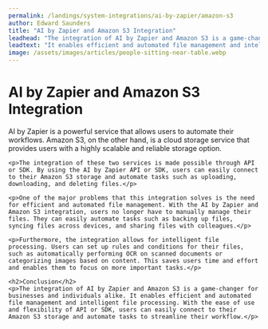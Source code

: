```yaml
---
permalink: /landings/system-integrations/ai-by-zapier/amazon-s3
author: Edward Saunders
title: "AI by Zapier and Amazon S3 Integration"
leadhead: "The integration of AI by Zapier and Amazon S3 is a game-changer for businesses and individuals alike"
leadtext: "It enables efficient and automated file management and intelligent file processing. With the ease of use and flexibility of API or SDK, users can easily connect to their Amazon S3 storage and automate tasks to streamline their workflow."
image: /assets/images/articles/people-sitting-near-table.webp
---
```

<div class="arttext">	<h1>AI by Zapier and Amazon S3 Integration</h1>
	<p>AI by Zapier is a powerful service that allows users to automate their workflows. Amazon S3, on the other hand, is a cloud storage service that provides users with a highly scalable and reliable storage option.</p>

	<p>The integration of these two services is made possible through API or SDK. By using the AI by Zapier API or SDK, users can easily connect to their Amazon S3 storage and automate tasks such as uploading, downloading, and deleting files.</p>

	<p>One of the major problems that this integration solves is the need for efficient and automated file management. With the AI by Zapier and Amazon S3 integration, users no longer have to manually manage their files. They can easily automate tasks such as backing up files, syncing files across devices, and sharing files with colleagues.</p>

	<p>Furthermore, the integration allows for intelligent file processing. Users can set up rules and conditions for their files, such as automatically performing OCR on scanned documents or categorizing images based on content. This saves users time and effort and enables them to focus on more important tasks.</p>

	<h2>Conclusion</h2>
	<p>The integration of AI by Zapier and Amazon S3 is a game-changer for businesses and individuals alike. It enables efficient and automated file management and intelligent file processing. With the ease of use and flexibility of API or SDK, users can easily connect to their Amazon S3 storage and automate tasks to streamline their workflow.</p>
</div>